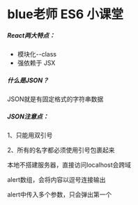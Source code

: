 # blue老师 ES6 小课堂

##### React两大特点：

+ 模块化--class
+ 强依赖于 JSX 

##### 什么是JSON？

JSON就是有固定格式的字符串数据

##### JSON注意点：

1、只能用双引号

2、所有的名字都必须使用引号包裹起来



本地不搭建服务器，直接访问localhost会跨域

alert数组，会将内容以逗号连接输出

alert中传入多个参数，只会弹出第一个